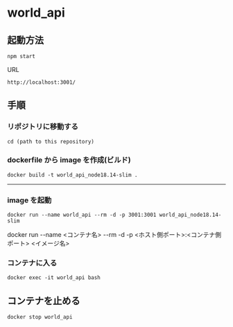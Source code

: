 # world_api

## 起動方法

```sh
npm start
```

URL

```
http://localhost:3001/
```

## 手順

### リポジトリに移動する

```shell
cd (path to this repository)
```

### dockerfile から image を作成(ビルド)

```shell
docker build -t world_api_node18.14-slim .
```

---

### image を起動

```shell
docker run --name world_api --rm -d -p 3001:3001 world_api_node18.14-slim
```

docker run --name <コンテナ名> --rm -d -p <ホスト側ポート>:<コンテナ側ポート> <イメージ名>

### コンテナに入る

```shell
docker exec -it world_api bash
```

## コンテナを止める

```shell
docker stop world_api
```
